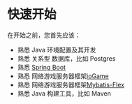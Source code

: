 # 快速开始

在开始之前，您首先应该：

- 熟悉 Java 环境配置及其开发
- 熟悉 关系型 数据库，比如 Postgres
- 熟悉 [Spring Boot](https://spring.io/)
- 熟悉 网络游戏服务器框架[ioGame](https://game.iohao.com)
- 熟悉 网络游戏服务器框架[Mybatis-Flex](https://mybatis-flex.com)
- 熟悉 Java 构建工具，比如 Maven